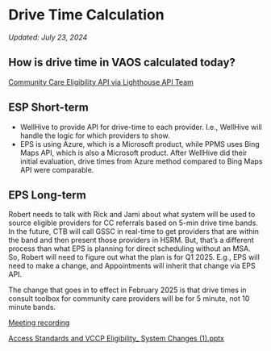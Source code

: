 # Drive Time Calculation

_Updated: July 23, 2024_

## How is drive time in VAOS calculated today? 

[Community Care Eligibility API via Lighthouse API Team](https://developer.va.gov/explore/api/community-care-eligibility/docs?version=current)

## ESP Short-term

- WellHive to provide API for drive-time to each provider. I.e., WellHive will handle the logic for which providers to show.
- EPS is using Azure, which is a Microsoft product, while PPMS uses Bing Maps API, which is also a Microsoft product. After WellHive did their initial evaluation, drive times from Azure method compared to Bing Maps API were comparable. 

## EPS Long-term

Robert needs to talk with Rick and Jami about what system will be used to source eligible providers for CC referrals based on 5-min drive time bands. In the future, CTB will call GSSC in real-time to get providers that are within the band and then present those providers in HSRM. But, that’s a different process than what EPS is planning for direct scheduling without an MSA. So, Robert will need to figure out what the plan is for Q1 2025. E.g., EPS will need to make a change, and Appointments will inherit that change via EPS API. 

The change that goes in to effect in February 2025 is that drive times in consult toolbox for community care providers will be for 5 minute, not 10 minute bands.

[Meeting recording](https://dvagov-my.sharepoint.com/:v:/g/personal/benjamin_brasso_va_gov/EUMLlS7gQ8tJuO6HKLi6pxMBxJ2-llKiEpv8YF_gXeZipA?referrer=Teams.TEAMS-ELECTRON&referrerScenario=MeetingChicletGetLink.view.view) 

[Access Standards and VCCP Eligibility_ System Changes (1).pptx](https://github.com/department-of-veterans-affairs/va.gov-team/files/15226556/Access.Standards.and.VCCP.Eligibility_.System.Changes.1.pptx)
